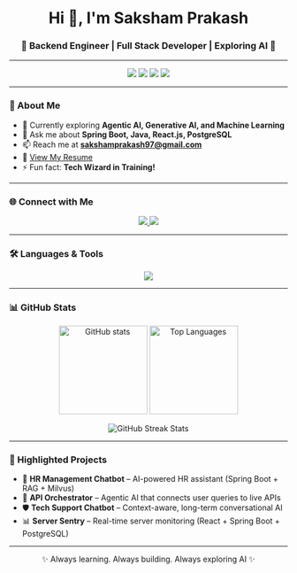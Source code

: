 <h1 align="center">Hi 👋, I'm Saksham Prakash</h1>
<h3 align="center">🚀 Backend Engineer | Full Stack Developer | Exploring AI 🤖</h3>

---

<p align="center">
  <img src="https://img.shields.io/badge/Java-SpringBoot-green?style=for-the-badge&logo=java&logoColor=white" />
  <img src="https://img.shields.io/badge/PostgreSQL-Database-blue?style=for-the-badge&logo=postgresql&logoColor=white" />
  <img src="https://img.shields.io/badge/React-Frontend-blue?style=for-the-badge&logo=react&logoColor=61DAFB" />
  <img src="https://img.shields.io/badge/AI-GenerativeAI-orange?style=for-the-badge&logo=openai&logoColor=white" />
</p>

---

### 🌱 About Me
- 🌱 Currently exploring **Agentic AI, Generative AI, and Machine Learning**  
- 💬 Ask me about **Spring Boot, Java, React.js, PostgreSQL**  
- 📫 Reach me at **sakshamprakash97@gmail.com**  
- 📄 [View My Resume](https://github.com/Saksham-Prakash/Saksham_Resume/blob/main/Saksham_Resume.pdf)  
- ⚡ Fun fact: **Tech Wizard in Training!**  

---

### 🌐 Connect with Me
<p align="center">
  <a href="https://www.linkedin.com/in/saksham-prakash-576ba2249" target="blank">
    <img src="https://img.shields.io/badge/LinkedIn-Connect-blue?style=for-the-badge&logo=linkedin" />
  </a>
  <a href="https://github.com/Saksham-Prakash" target="blank">
    <img src="https://img.shields.io/badge/GitHub-Follow-black?style=for-the-badge&logo=github" />
  </a>
</p>

---

### 🛠️ Languages & Tools
<p align="center">
  <img src="https://skillicons.dev/icons?i=java,spring,react,nodejs,postgres,flutter,dart,python,mongodb,git,docker,linux" />
</p>

---

### 📊 GitHub Stats
<p align="center">
  <img src="https://github-readme-stats.vercel.app/api?username=saksham-prakash&show_icons=true&theme=radical" alt="GitHub stats" height="160"/>
  <img src="https://github-readme-stats.vercel.app/api/top-langs/?username=saksham-prakash&layout=compact&theme=radical" alt="Top Languages" height="160"/>
</p>

<p align="center">
  <img src="https://github-readme-streak-stats.herokuapp.com/?user=saksham-prakash&theme=radical" alt="GitHub Streak Stats" />
</p>

---

### 🚀 Highlighted Projects
- 🤖 **HR Management Chatbot** – AI-powered HR assistant (Spring Boot + RAG + Milvus)  
- 🔗 **API Orchestrator** – Agentic AI that connects user queries to live APIs  
- 🛡 **Tech Support Chatbot** – Context-aware, long-term conversational AI  
- 📊 **Server Sentry** – Real-time server monitoring (React + Spring Boot + PostgreSQL)  

---

<p align="center">✨ Always learning. Always building. Always exploring AI ✨</p>
